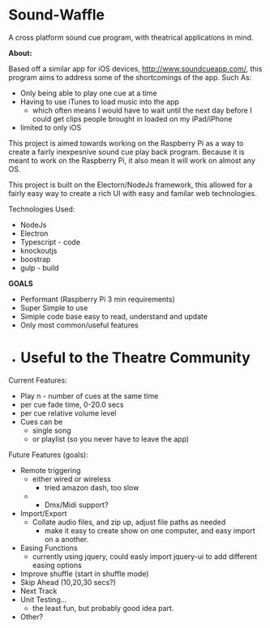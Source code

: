 # Sound-Waffle
A cross platform sound cue program, with theatrical applications in mind.

**About:** 

Based off a similar app for iOS devices, http://www.soundcueapp.com/, this program aims to address some of the shortcomings of the app. Such As:

- Only being able to play one cue at a time
- Having to use iTunes to load music into the app 
    - which often means I would have to wait until the next day before I could get clips people brought in loaded on my iPad/iPhone
- limited to only iOS


This project is aimed towards working on the Raspberry Pi as a way to create a fairly inexpesnive sound cue play back program. Because it is meant to work on the Raspberry Pi, it also mean it will work on almost any OS. 

This project is built on the Electorn/NodeJs framework, this allowed for a fairly easy way to create a rich UI with easy and familar web technologies. 

Technologies Used:
- NodeJs
- Electron
- Typescript - code
- knockoutjs
- boostrap
- gulp - build

**GOALS**
- Performant (Raspberry Pi 3 min requirements)
- Super Simple to use
- Simiple code base easy to read, understand and update
- Only most common/useful features
- # Useful to the Theatre Community

Current Features:
- Play n - number of cues at the same time
- per cue fade time, 0-20.0 secs
- per cue relative volume level
- Cues can be
    - single song 
    - or playlist (so you never have to leave the app)


Future Features (goals):
- Remote triggering
   - either wired or wireless
       - tried amazon dash, too slow
   - - Dmx/Midi support?
- Import/Export
    - Collate audio files, and zip up, adjust file paths as needed
        - make it easy to create show on one computer, and easy import on a another.
- Easing Functions
    - currently using jquery, could easly import jquery-ui to add different easing options
- Improve shuffle (start in shuffle mode)
- Skip Ahead (10,20,30 secs?)
- Next Track
- Unit Testing...
    - the least fun, but probably good idea part. 
- Other?

